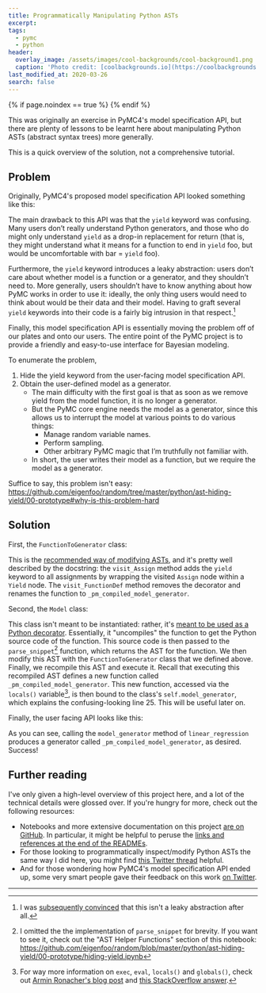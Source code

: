 ```yaml
---
title: Programmatically Manipulating Python ASTs
excerpt:
tags:
  - pymc
  - python
header:
  overlay_image: /assets/images/cool-backgrounds/cool-background1.png
  caption: 'Photo credit: [coolbackgrounds.io](https://coolbackgrounds.io/)'
last_modified_at: 2020-03-26
search: false
---
```


{% if page.noindex == true %}
  <meta name="robots" content="noindex">
{% endif %}

This was originally an exercise in PyMC4's model specification API, but there are plenty
of lessons to be learnt here about manipulating Python ASTs (abstract syntax trees) more
generally.

This is a quick overview of the solution, not a comprehensive tutorial.

## Problem

Originally, PyMC4's proposed model specification API looked something like this:

<script src="https://gist.github.com/eigenfoo/8917e2fd72ea8940d54916c1cfbe1755.js"></script>

The main drawback to this API was that the `yield` keyword was confusing. Many users
don’t really understand Python generators, and those who do might only understand
`yield` as a drop-in replacement for return (that is, they might understand what it
means for a function to end in `yield` foo, but would be uncomfortable with bar =
`yield` foo).

Furthermore, the `yield` keyword introduces a leaky abstraction: users don’t care about
whether model is a function or a generator, and they shouldn’t need to. More generally,
users shouldn’t have to know anything about how PyMC works in order to use it: ideally,
the only thing users would need to think about would be their data and their model.
Having to graft several `yield` keywords into their code is a fairly big intrusion in
that respect.[^1]

Finally, this model specification API is essentially moving the problem off of our
plates and onto our users. The entire point of the PyMC project is to provide a friendly
and easy-to-use interface for Bayesian modeling.

To enumerate the problem,

1. Hide the yield keyword from the user-facing model specification API.
1. Obtain the user-defined model as a generator.
   * The main difficulty with the first goal is that as soon as we remove yield from the
     model function, it is no longer a generator.
   * But the PyMC core engine needs the model as a generator, since this allows us to
     interrupt the model at various points to do various things:
     + Manage random variable names.
     + Perform sampling.
     + Other arbitrary PyMC magic that I’m truthfully not familiar with.
   * In short, the user writes their model as a function, but we require the model as a
     generator.

Suffice to say, this problem isn't easy: https://github.com/eigenfoo/random/tree/master/python/ast-hiding-yield/00-prototype#why-is-this-problem-hard

## Solution

First, the `FunctionToGenerator` class:

<script src="https://gist.github.com/eigenfoo/43282c4e69156647d7bb2505f1dbafb2.js"></script>

This is the [recommended way of modifying
ASTs](https://greentreesnakes.readthedocs.io/en/latest/manipulating.html#modifying-the-tree),
and it's pretty well described by the docstring: the `visit_Assign` method adds the
`yield` keyword to all assignments by wrapping the visited `Assign` node within a
`Yield` node. The `visit_FunctionDef` method removes the decorator and renames the
function to `_pm_compiled_model_generator`.

Second, the `Model` class:

<script src="https://gist.github.com/eigenfoo/5e69bba2ab7ec6d6a2f53c13cbfd7b48.js"></script>

This class isn't meant to be instantiated: rather, it's [meant to be used as a Python
decorator](https://realpython.com/primer-on-python-decorators/#classes-as-decorators).
Essentially, it "uncompiles" the function to get the Python source code of the function.
This source code is then passed to the `parse_snippet`[^2] function, which returns the
AST for the function. We then modify this AST with the `FunctionToGenerator` class that
we defined above. Finally, we recompile this AST and execute it. Recall that executing
this recompiled AST defines a new function called `_pm_compiled_model_generator`. This
new function, accessed via the `locals()` variable[^3], is then bound to the class's
`self.model_generator`, which explains the confusing-looking line 25. This will be
useful later on.

Finally, the user facing API looks like this:

<script src="https://gist.github.com/eigenfoo/0bc4047ea0245a3f5f3c3a6ff8143154.js"></script>

As you can see, calling the `model_generator` method of `linear_regression` produces a
generator called `_pm_compiled_model_generator`, as desired. Success!

## Further reading

I've only given a high-level overview of this project here, and a lot of the technical
details were glossed over. If you're hungry for more, check out the following resources:

- Notebooks and more extensive documentation on this project [are on
  GitHub](https://github.com/eigenfoo/random/tree/master/python/ast-hiding-yield). In
  particular, it might be helpful to peruse the [links and references at the end of the
  READMEs](https://github.com/eigenfoo/random/tree/master/python/ast-hiding-yield/00-prototype#links-and-references).
- For those looking to programmatically inspect/modify Python ASTs the same way I did
  here, you might find [this Twitter
  thread](https://twitter.com/remilouf/status/1213079103156424704) helpful.
- And for those wondering how PyMC4's model specification API ended up, some very smart
  people gave their feedback on this work [on
  Twitter](https://twitter.com/avibryant/status/1150827954319982592).

---

[^1]: I was [subsequently convinced](https://twitter.com/avibryant/status/1150827954319982592) that this isn't a leaky abstraction after all.

[^2]: I omitted the the implementation of `parse_snippet` for brevity. If you want to see it, check out the "AST Helper Functions" section of this notebook: https://github.com/eigenfoo/random/blob/master/python/ast-hiding-yield/00-prototype/hiding-yield.ipynb

[^3]: For way more information on `exec`, `eval`, `locals()` and `globals()`, check out [Armin Ronacher's blog post](https://lucumr.pocoo.org/2011/2/1/exec-in-python/) and [this StackOverflow answer](https://stackoverflow.com/questions/2220699/whats-the-difference-between-eval-exec-and-compile).

